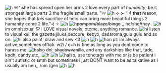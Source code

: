 ![h](https://files.catbox.moe/2j2mdq.png)
୨୧“ **s**he has spread open her arms 2 love every part of *humanity*; be it strongest large parts 2 the fragile small parts. ”୨୧
![h](https://files.catbox.moe/g0gxg5.gif)
⊹ ⊱ “ 4 **that** reason, she hopes that *this* sacrifice of hers can bring more beautiful things 2 humanity come 2 life.”⊰ ✧
![h](https://files.catbox.moe/tu3ex4.jpg)
![h](https://files.catbox.moe/wobsjo.gif)~~pompom/blaze/bingo~~ ,, 
he/she/they .
![h](https://files.catbox.moe/wobsjo.gif)im omnisexual ♡ i LOVE visual novels, otome, anything romance.
                              ![h](https://files.catbox.moe/wobsjo.gif)i listen to visual kei: the gazette,jiluka,dexcore, kebyo, dadaroma,gulu gulu and so on.
                            ![h](https://files.catbox.moe/wobsjo.gif)i also paint, draw and sew <3
![h](https://files.catbox.moe/z3rp0h.gif)
![h](https://files.catbox.moe/c0xge9.jpg)
![h](https://files.catbox.moe/wobsjo.gif)on pt: im always active,sometimes offtab. w2i / c+h is fine as long as you dont come to harass me.
![h](https://files.catbox.moe/wobsjo.gif)also dni: ~~shadowvanilla~~, and any darkships like that, tadc, kpdh, dandy,etc,, 
![h](https://files.catbox.moe/z3rp0h.gif)
![h](https://files.catbox.moe/c0xge9.jpg) 
![h](https://files.catbox.moe/wobsjo.gif)also, use tonetags with me or js be patient i ain't autistic or smth but sometimes i just DONT want to be as talkative as i usually am heh,, /nm /gen 
![h](https://files.catbox.moe/u6ss7i.jpg)
![h](https://files.catbox.moe/lz2wwd.png)
